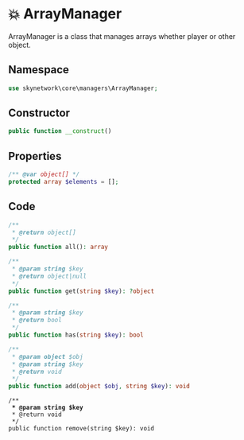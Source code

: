 # 💥 ArrayManager

ArrayManager is a class that manages arrays whether player or other object.

## Namespace

```php
use skynetwork\core\managers\ArrayManager;
```

## Constructor

```php
public function __construct()
```

## Properties

```php
/** @var object[] */
protected array $elements = [];
```

## Code

```php
/**
 * @return object[]
 */
public function all(): array
```

```php
/**
 * @param string $key
 * @return object|null
 */
public function get(string $key): ?object
```

```php
/**
 * @param string $key
 * @return bool
 */
public function has(string $key): bool
```

```php
/**
 * @param object $obj
 * @param string $key
 * @return void
 */
public function add(object $obj, string $key): void
```

<pre class="language-php"><code class="lang-php">/**
<strong> * @param string $key
</strong> * @return void
 */
public function remove(string $key): void
</code></pre>
